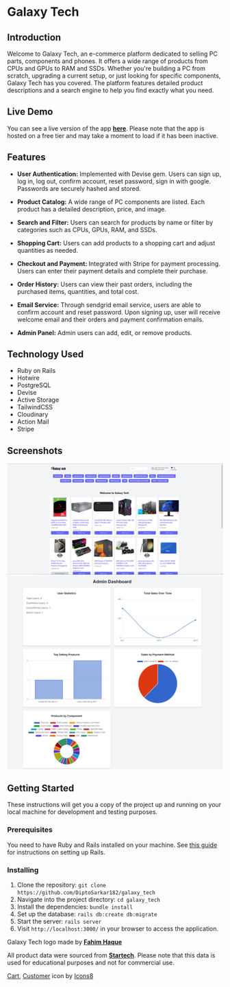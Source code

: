 # Galaxy Tech

## Introduction

Welcome to Galaxy Tech, an e-commerce platform dedicated to selling PC parts, components and phones. 
It offers a wide range of products from CPUs and GPUs to RAM and SSDs. Whether you're 
building a PC from scratch, upgrading a current setup, or just looking for specific components, Galaxy 
Tech has you covered. The platform features detailed product descriptions and a search 
engine to help you find exactly what you need.

## Live Demo

You can see a live version of the app **[here](https://galaxy-tech.onrender.com)**.
Please note that the app is hosted on a free tier and may take a moment to load if it has been inactive.

## Features

- **User Authentication:** Implemented with Devise gem. Users can sign up, log in, log out, confirm account, 
reset password, sign in with google. Passwords are securely hashed and stored.

- **Product Catalog:** A wide range of PC components are listed. Each product has a detailed description, price, 
and image.

- **Search and Filter:** Users can search for products by name or filter by categories such as CPUs, GPUs, RAM, 
and SSDs.

- **Shopping Cart:** Users can add products to a shopping cart and adjust quantities as needed.

- **Checkout and Payment:** Integrated with Stripe for payment processing. Users can enter their payment details and 
complete their purchase.

- **Order History:** Users can view their past orders, including the purchased items, quantities, and total cost.

- **Email Service:** Through sendgrid email service, users are able to confirm account and reset password. Upon signing
up, user will receive welcome email and their orders and payment confirmation emails.

[//]: # (- **Product Reviews:** Users can leave reviews for products they've purchased, including a rating and comments.)

- **Admin Panel:** Admin users can add, edit, or remove products.


## Technology Used

- Ruby on Rails
- Hotwire
- PostgreSQL
- Devise
- Active Storage
- TailwindCSS
- Cloudinary
- Action Mail
- Stripe

## Screenshots


![SS1](./app/assets/images/ss1.PNG)
![SS2](./app/assets/images/ss2.PNG)


## Getting Started

These instructions will get you a copy of the project up and running on your local machine for development and testing purposes.

### Prerequisites

You need to have Ruby and Rails installed on your machine. See [this guide](https://guides.rubyonrails.org/getting_started.html#creating-a-new-rails-project-installing-rails) for instructions on setting up Rails.

### Installing

1. Clone the repository: `git clone https://github.com/DiptoSarkar182/galaxy_tech`
2. Navigate into the project directory: `cd galaxy_tech`
3. Install the dependencies: `bundle install`
4. Set up the database: `rails db:create db:migrate`
5. Start the server: `rails server`
6. Visit `http://localhost:3000/` in your browser to access the application.


Galaxy Tech logo made by **[Fahim Haque](https://dribbble.com/Fahimsarfi)**

All product data were sourced from **[Startech](https://www.startech.com.bd/)**. Please note that this data is used for educational purposes and not for commercial use.

[Cart](https://icons8.com/icon/59997/shopping-cart), [Customer](https://icons8.com/icon/65342/customer) icon by [Icons8](https://icons8.com)

